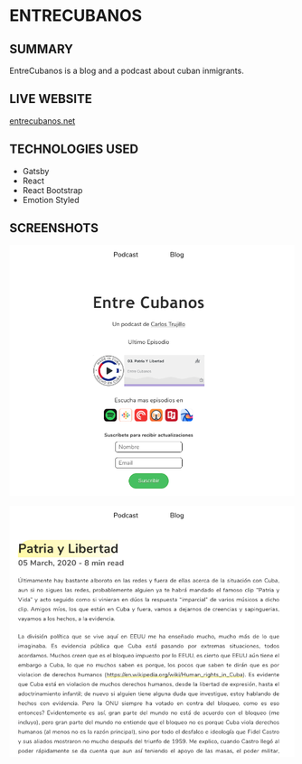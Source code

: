 # ENTRECUBANOS

## SUMMARY 

EntreCubanos is a blog and a podcast about cuban inmigrants. 

## LIVE WEBSITE

[entrecubanos.net](https://entrecubanos.net/)

## TECHNOLOGIES USED

- Gatsby
- React
- React Bootstrap
- Emotion Styled

## SCREENSHOTS

![screenshot](src/images/ss1.png)

![screenshot](src/images/ss2.png)
